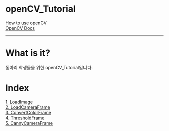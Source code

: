 # openCV_Tutorial
How to use openCV<br>
[OpenCV Docs](http://docs.opencv.org/3.0-beta/index.html)

---

# What is it?

동아리 학생들을 위한 openCV_Tutorial입니다.<br>

# Index

[1\. LoadImage](https://github.com/NoNamedSelfDriveing/openCV_Tutorial/tree/master/Tutorial/01_LoadImage) <br>
[2\. LoadCameraFrame](https://github.com/NoNamedSelfDriveing/openCV_Tutorial/tree/master/Tutorial/02_LoadCameraFrame) <br>
[3\. ConvertColorFrame](https://github.com/NoNamedSelfDriveing/openCV_Tutorial/tree/master/Tutorial/03_ConvertColorFrame) <br>
[4\. ThresholdFrame](https://github.com/NoNamedSelfDriveing/openCV_Tutorial/tree/master/Tutorial/04_ThresholdFrame)<br>
[5\. CannyCameraFrame](https://github.com/NoNamedSelfDriveing/openCV_Tutorial/tree/master/Tutorial/05_CannyCameraFrame)<br>
